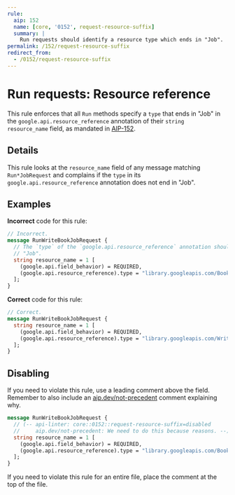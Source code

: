 ```yaml
---
rule:
  aip: 152
  name: [core, '0152', request-resource-suffix]
  summary: |
    Run requests should identify a resource type which ends in "Job".
permalink: /152/request-resource-suffix
redirect_from:
  - /0152/request-resource-suffix
---
```


# Run requests: Resource reference

This rule enforces that all `Run` methods specify a `type` that ends in "Job" 
in the `google.api.resource_reference` annotation of their `string resource_name` field, 
as mandated in [AIP-152][].

## Details

This rule looks at the `resource_name` field of any message matching `Run*JobRequest` 
and complains if the `type` in its `google.api.resource_reference` annotation
does not end in "Job".

## Examples

**Incorrect** code for this rule:

```proto
// Incorrect.
message RunWriteBookJobRequest {
  // The `type` of the `google.api.resource_reference` annotation should end in 
  // "Job".
  string resource_name = 1 [
    (google.api.field_behavior) = REQUIRED,
    (google.api.resource_reference).type = "library.googleapis.com/Book"
  ];
}
```

**Correct** code for this rule:

```proto
// Correct.
message RunWriteBookJobRequest {
  string resource_name = 1 [
    (google.api.field_behavior) = REQUIRED,
    (google.api.resource_reference).type = "library.googleapis.com/WriteBookJob"
  ];
}
```

## Disabling

If you need to violate this rule, use a leading comment above the field.
Remember to also include an [aip.dev/not-precedent][] comment explaining why.

```proto
message RunWriteBookJobRequest {
  // (-- api-linter: core::0152::request-resource-suffix=disabled
  //     aip.dev/not-precedent: We need to do this because reasons. --)
  string resource_name = 1 [
    (google.api.field_behavior) = REQUIRED,
    (google.api.resource_reference).type = "library.googleapis.com/Book"
  ];
}
```

If you need to violate this rule for an entire file, place the comment at the
top of the file.

[aip-152]: https://aip.dev/152
[aip.dev/not-precedent]: https://aip.dev/not-precedent

